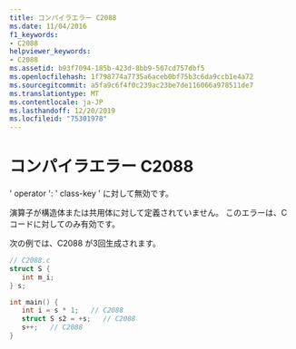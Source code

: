 ```yaml
---
title: コンパイラエラー C2088
ms.date: 11/04/2016
f1_keywords:
- C2088
helpviewer_keywords:
- C2088
ms.assetid: b93f7094-185b-423d-8bb9-507cd757dbf5
ms.openlocfilehash: 1f798774a7735a6aceb0bf75b3c6da9ccb1e4a72
ms.sourcegitcommit: a5fa9c6f4f0c239ac23be7de116066a978511de7
ms.translationtype: MT
ms.contentlocale: ja-JP
ms.lasthandoff: 12/20/2019
ms.locfileid: "75301978"
---
```

# <a name="compiler-error-c2088"></a>コンパイラエラー C2088

' operator ': ' class-key ' に対して無効です。

演算子が構造体または共用体に対して定義されていません。 このエラーは、C コードに対してのみ有効です。

次の例では、C2088 が3回生成されます。

```c
// C2088.c
struct S {
   int m_i;
} s;

int main() {
   int i = s * 1;   // C2088
   struct S s2 = +s;   // C2088
   s++;   // C2088
}
```
